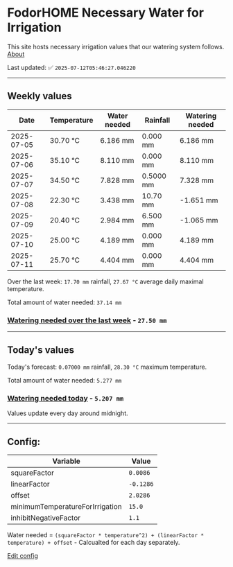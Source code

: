 # FodorHOME Necessary Water for Irrigation

This site hosts necessary irrigation values that our watering system follows. [About](https://github.com/redyau/irrigation)

Last updated: ✅ `2025-07-12T05:46:27.046220`

---

## Weekly values

| Date | Temperature | Water needed | Rainfall | Watering needed |
|-----|-----|-----|-----|-----|
| 2025-07-05 | 30.70 °C | 6.186 mm | 0.000 mm | 6.186 mm |
| 2025-07-06 | 35.10 °C | 8.110 mm | 0.000 mm | 8.110 mm |
| 2025-07-07 | 34.50 °C | 7.828 mm | 0.5000 mm | 7.328 mm |
| 2025-07-08 | 22.30 °C | 3.438 mm | 10.70 mm | -1.651 mm |
| 2025-07-09 | 20.40 °C | 2.984 mm | 6.500 mm | -1.065 mm |
| 2025-07-10 | 25.00 °C | 4.189 mm | 0.000 mm | 4.189 mm |
| 2025-07-11 | 25.70 °C | 4.404 mm | 0.000 mm | 4.404 mm |


Over the last week: `17.70 mm` rainfall, `27.67 °C` average daily maximal temperature.

Total amount of water needed: `37.14 mm`

### [Watering needed over the last week](lastweek.txt) - `27.50 mm`

---

## Today's values

Today's forecast: `0.07000 mm` rainfall, `28.30 °C` maximum temperature.

Total amount of water needed: `5.277 mm`

### [Watering needed today](today.txt) - `5.207 mm`

Values update every day around midnight.

---

## Config:

| Variable | Value |
|-----|-----|
| squareFactor | `0.0086` |
| linearFactor | `-0.1286` |
| offset | `2.0286` |
| minimumTemperatureForIrrigation | `15.0` |
| inhibitNegativeFactor | `1.1` |

Water needed = `(squareFactor * temperature^2) + (linearFactor * temperature) + offset` - Calcualted for each day separately.

[Edit config](https://github.com/RedyAu/irrigation/edit/main/config.json)
